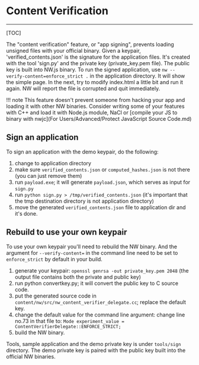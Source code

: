 # Content Verification
---

[TOC]

The "content verification" feature, or "app signing", prevents loading
unsigned files with your official binary. Given a keypair,
'verified_contents.json' is the signature for the application files.
It's created with the tool 'sign.py' and the private key
(private_key.pem file). The public key is built into NW.js binary. To
run the signed application, use `nw --verify-content=enforce_strict .`
in the application directory. It will show the simple page. In the
next, try to modify index.html a little bit and run it again. NW will
report the file is corrupted and quit immediately.

!!! note
    This feature doesn't prevent someone from hacking your app and loading it with other NW binaries. Consider writing some of your features with C++ and load it with Node.js module, NaCl or [compile your JS to binary with nwjc](For Users/Advanced/Protect JavaScript Source Code.md)

## Sign an application

To sign an application with the demo keypair, do the following:
1. change to application directory
2. make sure `verified_contents.json` or `computed_hashes.json` is not
there (you can just remove them)
3. run `payload.exe`; it will generate `payload.json`, which serves as input for `sign.py`
4. run `python sign.py > /tmp/verified_contents.json` (it's important
that the tmp destination directory is not application directory)
5. move the generated `verified_contents.json` file to application dir
and it's done.

## Rebuild to use your own keypair

To use your own keypair you'll need to rebuild the NW binary. And
the argument for `--verify-content=` in the command line need to be
set to `enforce_strict` by default in your build.
1. generate your keypair: `openssl genrsa -out private_key.pem 2048`
(the output file contains both the private and public key)
2. run python convertkey.py; it will convert the public key to C source code.
3. put the generated source code in
`content/nw/src/nw_content_verifier_delegate.cc`; replace the default
key.
4. change the default value for the command line argument: change line
no.73 in that file to:
   `Mode experiment_value =  ContentVerifierDelegate::ENFORCE_STRICT;`
5. build the NW binary.

Tools, sample application and the demo private key is under
`tools/sign` directory. The demo private key is paired with the public
key built into the official NW binaries.


